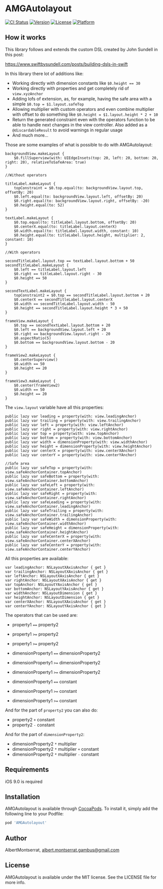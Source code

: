 # AMGAutolayout

[![CI Status](https://img.shields.io/travis/AlbertMontserrat/AMGAutolayout.svg?style=flat)](https://travis-ci.org/AlbertMontserrat/AMGAutolayout)
[![Version](https://img.shields.io/cocoapods/v/AMGAutolayout.svg?style=flat)](https://cocoapods.org/pods/AMGAutolayout)
[![License](https://img.shields.io/cocoapods/l/AMGAutolayout.svg?style=flat)](https://cocoapods.org/pods/AMGAutolayout)
[![Platform](https://img.shields.io/cocoapods/p/AMGAutolayout.svg?style=flat)](https://cocoapods.org/pods/AMGAutolayout)

## How it works

This library follows and extends the custom DSL created by John Sundell in this post:

https://www.swiftbysundell.com/posts/building-dsls-in-swift

In this library there lot of additions like:

* Working directly with dimension constants like `$0.height == 30`
* Working directly with properties and get completely rid of `view.xyzAnchor`
* Adding lofs of extension, as, for example, having the safe area with a simple `$0.top = $1.layout.safeTop`
* Allowing multiplier with custom operators and even combine multiplier with offset to do something like `$0.height = $1.layout.height * 2 + 10`
* Return the generated constraint even with the operators function to be able to handle next changes in the view controller. Also added as a `@discardableResult` to avoid warnings in regular usage
* And much more...

Those are some examples of what is possible to do with AMGAutolayout:

```
backgroundView.makeLayout {
    $0.fillSuperview(with: UIEdgeInsets(top: 20, left: 20, bottom: 20, right: 20), relativeToSafeArea: true)
}

//Without operators

titleLabel.makeLayout {
    topConstraint = $0.top.equal(to: backgroundView.layout.top, offsetBy: 20)
    $0.left.equal(to: backgroundView.layout.left, offsetBy: 20)
    $0.right.equal(to: backgroundView.layout.right, offsetBy: -20)
    $0.height.equal(to: 52)
}

textLabel.makeLayout {
    $0.top.equal(to: titleLabel.layout.bottom, offsetBy: 20)
    $0.centerX.equal(to: titleLabel.layout.centerX)
    $0.width.equal(to: titleLabel.layout.width, constant: 10)
    $0.height.equal(to: titleLabel.layout.height, multiplier: 2, constant: 10)
}

//With operators

secondTitleLabel.layout.top == textLabel.layout.bottom + 50
secondTitleLabel.makeLayout {
    $0.left == titleLabel.layout.left
    $0.right == titleLabel.layout.right - 30
    $0.height == 50
}

secondTextLabel.makeLayout {
    topConstraint2 = $0.top == secondTitleLabel.layout.bottom + 20
    $0.centerX == secondTitleLabel.layout.centerX
    $0.width == secondTitleLabel.layout.width - 50
    $0.height == secondTitleLabel.layout.height * 3 + 50
}

frameView.makeLayout {
    $0.top == secondTextLabel.layout.bottom + 20
    $0.left == backgroundView.layout.left + 20
    $0.right == backgroundView.layout.right - 20
    $0.aspectRatio(5)
    $0.bottom == backgroundView.layout.bottom - 20
}

frameView2.makeLayout {
    $0.centerSuperview()
    $0.width == 50
    $0.height == 20
}

frameView3.makeLayout {
    $0.center(frameView2)
    $0.width == 50
    $0.height == 20
}
```

The `view.layout` variable have all this properties: 

```
public lazy var leading = property(with: view.leadingAnchor)
public lazy var trailing = property(with: view.trailingAnchor)
public lazy var left = property(with: view.leftAnchor)
public lazy var right = property(with: view.rightAnchor)
public lazy var top = property(with: view.topAnchor)
public lazy var bottom = property(with: view.bottomAnchor)
public lazy var width = dimensionProperty(with: view.widthAnchor)
public lazy var height = dimensionProperty(with: view.heightAnchor)
public lazy var centerX = property(with: view.centerXAnchor)
public lazy var centerY = property(with: view.centerYAnchor)

//Safe area
public lazy var safeTop = property(with: view.safeAnchorContainer.topAnchor)
public lazy var safeBottom = property(with: view.safeAnchorContainer.bottomAnchor)
public lazy var safeLeft = property(with: view.safeAnchorContainer.leftAnchor)
public lazy var safeRight = property(with: view.safeAnchorContainer.rightAnchor)
public lazy var safeLeading = property(with: view.safeAnchorContainer.leadingAnchor)
public lazy var safeTrailing = property(with: view.safeAnchorContainer.trailingAnchor)
public lazy var safeWidth = dimensionProperty(with: view.safeAnchorContainer.widthAnchor)
public lazy var safeHeight = dimensionProperty(with: view.safeAnchorContainer.heightAnchor)
public lazy var safeCenterX = property(with: view.safeAnchorContainer.centerXAnchor)
public lazy var safeCenterY = property(with: view.safeAnchorContainer.centerYAnchor)
```

All this properties are available:

```
var leadingAnchor: NSLayoutXAxisAnchor { get }
var trailingAnchor: NSLayoutXAxisAnchor { get }
var leftAnchor: NSLayoutXAxisAnchor { get }
var rightAnchor: NSLayoutXAxisAnchor { get }
var topAnchor: NSLayoutYAxisAnchor { get }
var bottomAnchor: NSLayoutYAxisAnchor { get }
var widthAnchor: NSLayoutDimension { get }
var heightAnchor: NSLayoutDimension { get }
var centerXAnchor: NSLayoutXAxisAnchor { get }
var centerYAnchor: NSLayoutYAxisAnchor { get }
````

The operators that can be used are:

* property1 `==` property2
* property1 `>=` property2 
* property1 `>=` property2

* dimensionProperty1 `==` dimensionProperty2
* dimensionProperty1 `>=` dimensionProperty2 
* dimensionProperty1 `>=` dimensionProperty2
* dimensionProperty1 `==` constant
* dimensionProperty1 `>=` constant 
* dimensionProperty1 `>=` constant

And for the part of `property2`  you can also do:

* property2 `+` constant
* property2 `-` constant

And for the part of `dimensionProperty2`:

* dimensionProperty2 `*` multiplier
* dimensionProperty2 `*` multiplier `+` constant
* dimensionProperty2 `*` multiplier `-` constant


## Requirements

iOS 9.0 is required

## Installation

AMGAutolayout is available through [CocoaPods](https://cocoapods.org). To install
it, simply add the following line to your Podfile:

```ruby
pod 'AMGAutolayout'
```

## Author

AlbertMontserrat, albert.montserrat.gambus@gmail.com

## License

AMGAutolayout is available under the MIT license. See the LICENSE file for more info.
